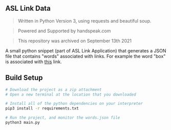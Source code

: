 ## ASL Link Data
> Written in Python Version 3, using requests and beautiful soup.

> Powered and Supported by handspeak.com

> This repository was archived on September 13th 2021

A small python snippet (part of ASL Link Application) that generates a JSON file that contains "words" associated with links. For example the word "box" is associated with [this](https://www.handspeak.com/word/search/index.php?id=2683) link.

## Build Setup

```zsh
# Download the project as a zip attachment
# Open a new terminal at the location that you downloaded

# Install all of the python dependencies on your interpreter
pip3 install -r requirements.txt

# Run the project, and monitor the words.json file
python3 main.py
```
